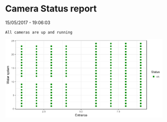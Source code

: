 Camera Status report
================
15/05/2017 - 19:06:03

    All cameras are up and running

![](camreport_files/figure-markdown_github/unnamed-chunk-2-1.png)
